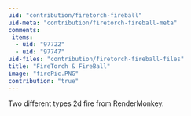```yaml
---
uid: "contribution/firetorch-fireball"
uid-meta: "contribution/firetorch-fireball-meta"
comments: 
 items: 
  - uid: "97722"
  - uid: "97747"
uid-files: "contribution/firetorch-fireball-files"
title: "FireTorch & FireBall"
image: "firePic.PNG"
contribution: "true"
---
```


Two different types 2d fire from RenderMonkey.